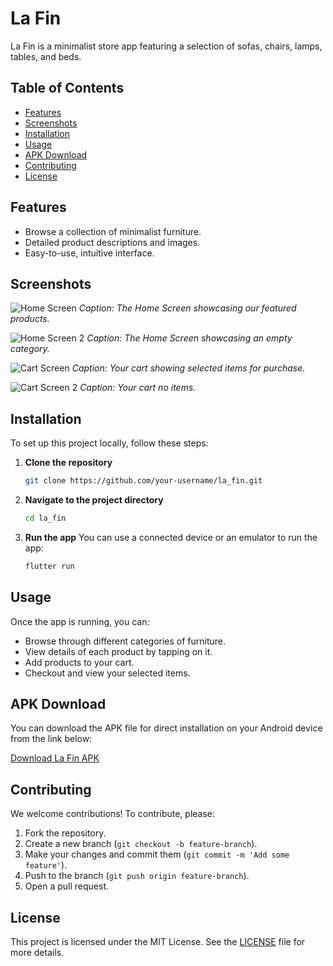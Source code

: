# La Fin

La Fin is a minimalist store app featuring a selection of sofas, chairs, lamps, tables, and beds.

## Table of Contents

- [Features](#features)
- [Screenshots](#screenshots)
- [Installation](#installation)
- [Usage](#usage)
- [APK Download](#apk-download)
- [Contributing](#contributing)
- [License](#license)

## Features

- Browse a collection of minimalist furniture.
- Detailed product descriptions and images.
- Easy-to-use, intuitive interface.

## Screenshots

![Home Screen](https://github.com/OtonyeR/La-Fin/blob/main/screenshots/HomeScreen.jpg)
*Caption: The Home Screen showcasing our featured products.*


![Home Screen 2](https://github.com/OtonyeR/La-Fin/blob/main/screenshots/HomeScreen2.jpg)
*Caption: The Home Screen showcasing an empty category.*


![Cart Screen](https://github.com/OtonyeR/La-Fin/blob/main/screenshots/CartScreen.jpg)
*Caption: Your cart showing selected items for purchase.*


![Cart Screen 2](https://github.com/OtonyeR/La-Fin/blob/main/screenshots/CartScreen2.jpg)
*Caption: Your cart no items.*

## Installation

To set up this project locally, follow these steps:

1. **Clone the repository**
    ```sh
    git clone https://github.com/your-username/la_fin.git
    ```

2. **Navigate to the project directory**
    ```sh
    cd la_fin
    ```

4. **Run the app**
   You can use a connected device or an emulator to run the app:
    ```sh
    flutter run
    ```

## Usage

Once the app is running, you can:

- Browse through different categories of furniture.
- View details of each product by tapping on it.
- Add products to your cart.
- Checkout and view your selected items.

## APK Download

You can download the APK file for direct installation on your Android device from the link below:

[Download La Fin APK](https://github.com/OtonyeR/La-Fin/blob/main/app-release.apk)

## Contributing

We welcome contributions! To contribute, please:

1. Fork the repository.
2. Create a new branch (`git checkout -b feature-branch`).
3. Make your changes and commit them (`git commit -m 'Add some feature'`).
4. Push to the branch (`git push origin feature-branch`).
5. Open a pull request.

## License

This project is licensed under the MIT License. See the [LICENSE](LICENSE) file for more details.
